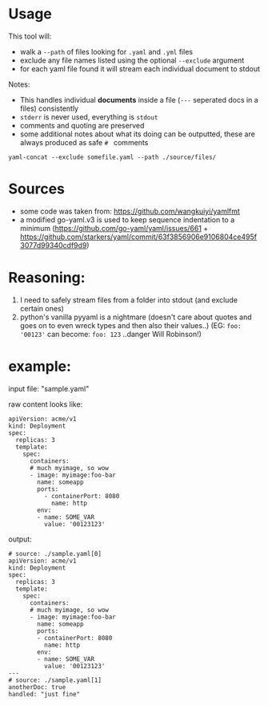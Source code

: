 # Usage

This tool will:
- walk a `--path` of files looking for `.yaml` and `.yml` files
- exclude any file names listed using the optional `--exclude` argument
- for each yaml file found it will stream each individual document to stdout

Notes:
- This handles individual **documents** inside a file (`---` seperated docs in a files) consistently
- `stderr` is never used, everything is `stdout`
- comments and quoting are preserved
- some additional notes about what its doing can be outputted, these are always produced as safe  `# ` comments

`yaml-concat --exclude somefile.yaml --path ./source/files/`


# Sources

- some code was taken from: https://github.com/wangkuiyi/yamlfmt
- a modified go-yaml.v3 is used to keep sequence indentation to a minimum (https://github.com/go-yaml/yaml/issues/661 + https://github.com/starkers/yaml/commit/63f3856906e9106804ce495f3077d99340cdf9d9)


# Reasoning:

1. I need to safely stream files from a folder into stdout (and exclude certain ones)
2. python's vanilla pyyaml is a nightmare (doesn't care about quotes and goes on to even wreck types and then also their values..) (EG: `foo: '00123'` can become: `foo: 123` ..danger Will Robinson!)


# example:

input file: "sample.yaml"

raw content looks like:
```
apiVersion: acme/v1
kind: Deployment
spec:
  replicas: 3
  template:
    spec:
      containers:
      # much myimage, so wow
      - image: myimage:foo-bar
        name: someapp
        ports:
          - containerPort: 8080
            name: http
        env:
        - name: SOME_VAR
          value: '00123123'
```

output:

```
# source: ./sample.yaml[0]
apiVersion: acme/v1
kind: Deployment
spec:
  replicas: 3
  template:
    spec:
      containers:
      # much myimage, so wow
      - image: myimage:foo-bar
        name: someapp
        ports:
        - containerPort: 8080
          name: http
        env:
        - name: SOME_VAR
          value: '00123123'
---
# source: ./sample.yaml[1]
anotherDoc: true
handled: "just fine"
```
